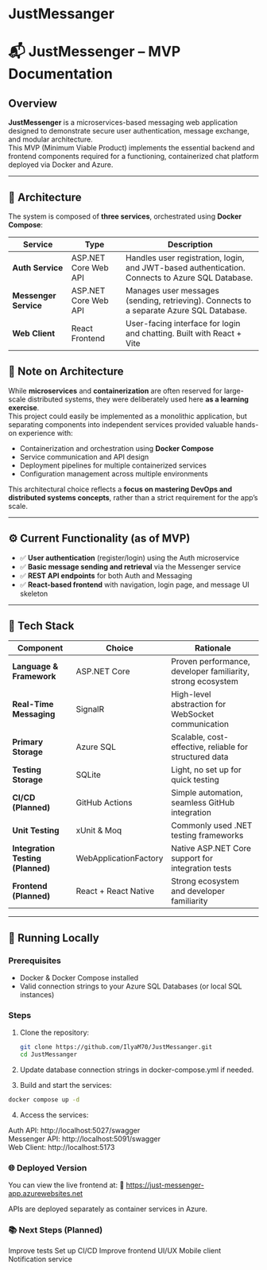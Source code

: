 # JustMessanger
# 📬 JustMessenger – MVP Documentation

## Overview
**JustMessenger** is a microservices-based messaging web application designed to demonstrate secure user authentication, message exchange, and modular architecture.  
This MVP (Minimum Viable Product) implements the essential backend and frontend components required for a functioning, containerized chat platform deployed via Docker and Azure.

---

## 🧩 Architecture

The system is composed of **three services**, orchestrated using **Docker Compose**:

| Service | Type | Description |
|----------|------|-------------|
| **Auth Service** | ASP.NET Core Web API | Handles user registration, login, and JWT-based authentication. Connects to Azure SQL Database.
| **Messenger Service** | ASP.NET Core Web API | Manages user messages (sending, retrieving). Connects to a separate Azure SQL Database.
| **Web Client** | React Frontend | User-facing interface for login and chatting. Built with React + Vite


## 🧱 Note on Architecture
While **microservices** and **containerization** are often reserved for large-scale distributed systems, they were deliberately used here **as a learning exercise**.  
This project could easily be implemented as a monolithic application, but separating components into independent services provided valuable hands-on experience with:
- Containerization and orchestration using **Docker Compose**  
- Service communication and API design  
- Deployment pipelines for multiple containerized services  
- Configuration management across multiple environments  

This architectural choice reflects a **focus on mastering DevOps and distributed systems concepts**, rather than a strict requirement for the app’s scale.


---

## ⚙️ Current Functionality (as of MVP)
- ✅ **User authentication** (register/login) using the Auth microservice  
- ✅ **Basic message sending and retrieval** via the Messenger service  
- ✅ **REST API endpoints** for both Auth and Messaging  
- ✅ **React-based frontend** with navigation, login page, and message UI skeleton  
 

---

## 🧠 Tech Stack

| Component                 | Choice                | Rationale                                                    |
| ------------------------- | --------------------- | ------------------------------------------------------------ |
| **Language & Framework**  | ASP.NET Core          | Proven performance, developer familiarity, strong ecosystem  |
| **Real-Time Messaging**   | SignalR               | High-level abstraction for WebSocket communication           |
| **Primary Storage**       | Azure SQL             | Scalable, cost-effective, reliable for structured data       |
| **Testing Storage**       | SQLite                | Light, no set up for quick testing       |
| **CI/CD (Planned)**                 | GitHub Actions        | Simple automation, seamless GitHub integration               |
| **Unit Testing**          | xUnit & Moq           | Commonly used .NET testing frameworks                        |
| **Integration Testing (Planned)**   | WebApplicationFactory | Native ASP.NET Core support for integration tests            |
| **Frontend (Planned)**    | React + React Native  | Strong ecosystem and developer familiarity                   |


---

## 🚀 Running Locally

### Prerequisites
- Docker & Docker Compose installed  
- Valid connection strings to your Azure SQL Databases (or local SQL instances)

### Steps
1. Clone the repository:
   ```bash
   git clone https://github.com/IlyaM70/JustMessanger.git
   cd JustMessanger
   
2. Update database connection strings in docker-compose.yml if needed.

3. Build and start the services:

```bash
docker compose up -d
```
4. Access the services:

  Auth API: http://localhost:5027/swagger  
  Messenger API: http://localhost:5091/swagger  
  Web Client: http://localhost:5173

### 🌐 Deployed Version
You can view the live frontend at:
🔗 https://just-messenger-app.azurewebsites.net

APIs are deployed separately as container services in Azure.

### 📚 Next Steps (Planned)
Improve tests
Set up CI/CD
Improve frontend UI/UX
Mobile client
Notification service
